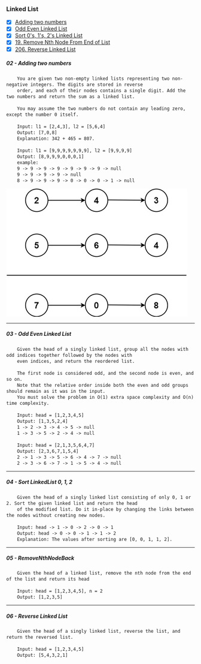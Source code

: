 ### Linked List
- [X] [Adding two numbers](https://leetcode.com/problems/add-two-numbers/description/)
- [X] [Odd Even Linked List](https://leetcode.com/problems/odd-even-linked-list/description/)
- [X] [Sort 0's, 1's, 2's Linked List](https://takeuforward.org/plus/dsa/linked-list/logic-building/sort-a-ll-of-0's-1's-and-2's)
- [X] [19. Remove Nth Node From End of List](https://leetcode.com/problems/remove-nth-node-from-end-of-list/)
- [X] [206. Reverse Linked List](https://leetcode.com/problems/reverse-linked-list/)

#####  02 - Adding two numbers
```text
    You are given two non-empty linked lists representing two non-negative integers. The digits are stored in reverse
    order, and each of their nodes contains a single digit. Add the two numbers and return the sum as a linked list.

    You may assume the two numbers do not contain any leading zero, except the number 0 itself.

    Input: l1 = [2,4,3], l2 = [5,6,4]
    Output: [7,0,8]
    Explanation: 342 + 465 = 807.

    Input: l1 = [9,9,9,9,9,9,9], l2 = [9,9,9,9]
    Output: [8,9,9,9,0,0,0,1]
    example: 
    9 -> 9 -> 9 -> 9 -> 9 -> 9 -> 9 -> null
    9 -> 9 -> 9 -> 9 -> null
    8 -> 9 -> 9 -> 9 -> 0 -> 0 -> 0 -> 1 -> null
```
![img.png](img.png)

---
##### 03 - Odd Even Linked List
```text
    Given the head of a singly linked list, group all the nodes with odd indices together followed by the nodes with
    even indices, and return the reordered list.

    The first node is considered odd, and the second node is even, and so on.
    Note that the relative order inside both the even and odd groups should remain as it was in the input.
    You must solve the problem in O(1) extra space complexity and O(n) time complexity.

    Input: head = [1,2,3,4,5]
    Output: [1,3,5,2,4]
    1 -> 2 -> 3 -> 4 -> 5 -> null
    1 -> 3 -> 5 -> 2 -> 4 -> null

    Input: head = [2,1,3,5,6,4,7]
    Output: [2,3,6,7,1,5,4]
    2 -> 1 -> 3 -> 5 -> 6 -> 4 -> 7 -> null
    2 -> 3 -> 6 -> 7 -> 1 -> 5 -> 4 -> null
```
---
##### 04 - Sort LinkedList 0, 1, 2
```text
    Given the head of a singly linked list consisting of only 0, 1 or 2. Sort the given linked list and return the head
    of the modified list. Do it in-place by changing the links between the nodes without creating new nodes.

    Input: head -> 1 -> 0 -> 2 -> 0 -> 1
    Output: head -> 0 -> 0 -> 1 -> 1 -> 2
    Explanation: The values after sorting are [0, 0, 1, 1, 2].
```
---
##### 05 - RemoveNthNodeBack
```text
    Given the head of a linked list, remove the nth node from the end of the list and return its head

    Input: head = [1,2,3,4,5], n = 2
    Output: [1,2,3,5]
```
--- 
##### 06 - Reverse Linked List
```text
    Given the head of a singly linked list, reverse the list, and return the reversed list.

    Input: head = [1,2,3,4,5]
    Output: [5,4,3,2,1]
```